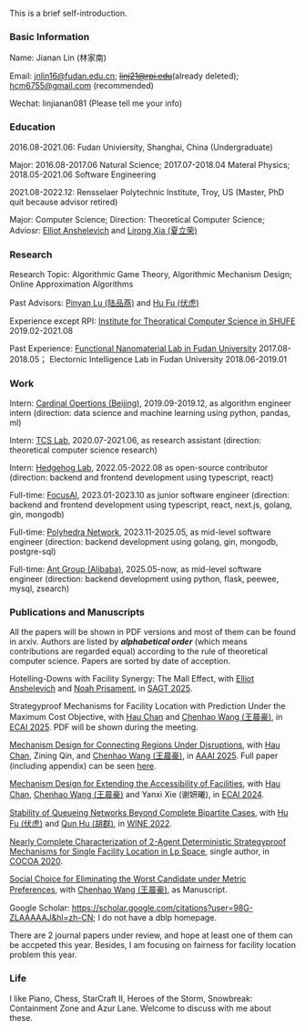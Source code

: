 This is a brief self-introduction.

### Basic Information

Name: Jianan Lin (林家南)

Email: jnlin16@fudan.edu.cn; <del>linj21@rpi.edu</del>(already deleted); hcm6755@gmail.com (recommended)

Wechat: linjianan081 (Please tell me your info)

### Education

2016.08-2021.06: Fudan Univiersity, Shanghai, China (Undergraduate)

Major: 2016.08-2017.06 Natural Science; 2017.07-2018.04 Materal Physics; 2018.05-2021.06 Software Engineering

2021.08-2022.12: Rensselaer Polytechnic Institute, Troy, US (Master, PhD quit because advisor retired)

Major: Computer Science; Direction: Theoretical Computer Science; Adviosr: [Elliot Anshelevich](https://www.cs.rpi.edu/~eanshel/) and [Lirong Xia (夏立荣)](https://www.cs.rpi.edu/~xial/)

### Research

Research Topic: Algorithmic Game Theory, Algorithmic Mechanism Design; Online Approximation Algorithms

Past Advisors: [Pinyan Lu (陆品燕)](http://itcs.shufe.edu.cn/pinyan/) and [Hu Fu (伏虎)](https://www.fuhuthu.com/)

Experience except RPI: [Institute for Theoratical Computer Science in SHUFE](http://itcs.shufe.edu.cn/) 2019.02-2021.08

Past Experience: [Functional Nanomaterial Lab in Fudan University](http://ms.fudan.edu.cn/fxs/index.html) 2017.08-2018.05；
Electornic Intelligence Lab in Fudan University 2018.06-2019.01

### Work

Intern: [Cardinal Opertions (Beijing)](https://www.shanshu.ai/), 2019.09-2019.12, as algorithm engineer intern (direction: data science and machine learning using python, pandas, ml)

Intern: [TCS Lab](https://www.tcs-lab.com), 2020.07-2021.06, as research assistant (direction: theoretical computer science research)

Intern: [Hedgehog Lab](https://hlab.app), 2022.05-2022.08 as open-source contributor (direction: backend and frontend development using typescript, react)

Full-time: [FocusAI](https://focusai.com), 2023.01-2023.10 as junior software engineer (direction: backend and frontend development using typescript, react, next.js, golang, gin, mongodb)

Full-time: [Polyhedra Network](https://polyhedra.network/), 2023.11-2025.05, as mid-level software engineer (direction: backend development using golang, gin, mongodb, postgre-sql)

Full-time: [Ant Group (Alibaba)](https://www.antgroup.com/), 2025.05-now, as mid-level software engineer (direction: backend development using python, flask, peewee, mysql, zsearch)

### Publications and Manuscripts

All the papers will be shown in PDF versions and most of them can be found in arxiv. Authors are listed by ***alphabetical order*** (which means contributions are regarded equal) according to the rule of theoretical computer science. Papers are sorted by date of acception.

Hotelling-Downs with Facility Synergy: The Mall Effect, with [Elliot Anshelevich](https://sites.google.com/view/elliot-anshelevich) and [Noah Prisament](https://noahprisament.com/), in [SAGT 2025](https://www.bath.ac.uk/events/the-international-symposium-on-algorithmic-game-theory-sagt-2025/).

Strategyproof Mechanisms for Facility Location with Prediction Under the Maximum Cost Objective, with  [Hau Chan](http://cse.unl.edu/~hchan/) and [Chenhao Wang (王晨豪)](https://chenhwang4.github.io/homepage), in [ECAI 2025](https://ecai2025.org/). PDF will be shown during the meeting.

[Mechanism Design for Connecting Regions Under Disruptions](https://ojs.aaai.org/index.php/AAAI/article/view/33496), with [Hau Chan](http://cse.unl.edu/~hchan/), Zining Qin, and [Chenhao Wang (王晨豪)](https://chenhwang4.github.io/homepage), in [AAAI 2025](https://aaai.org/conference/aaai/aaai-25/). Full paper (including appendix) can be seen [here](./publications/AAAI__MD_for_Obstacle_Full_Paper_Version).

[Mechanism Design for Extending the Accessibility of Facilities](https://arxiv.org/abs/2409.08993), with [Hau Chan](http://cse.unl.edu/~hchan/), [Chenhao Wang (王晨豪)](https://chenhwang4.github.io/homepage) and Yanxi Xie (谢妍曦), in [ECAI 2024](https://www.ecai2024.eu/).

[Stability of Queueing Networks Beyond Complete Bipartite Cases](https://arxiv.org/abs/2210.07632), with [Hu Fu (伏虎)](https://www.fuhuthu.com/) and [Qun Hu (胡群)](https://itcs.sufe.edu.cn/54/3b/c10501a152635/page.htm), in [WINE 2022](https://www.cs.rpi.edu/wine2022/).

[Nearly Complete Characterization of 2-Agent Deterministic Strategyproof Mechanisms for Single Facility Location in Lp Space](https://arxiv.org/abs/2011.13133), single author, in [COCOA 2020](https://theory.utdallas.edu/COCOA2020/).

[Social Choice for Eliminating the Worst Candidate under Metric Preferences](https://github.com/LinJianan/A-Manuscript-of-Social-Choice), with [Chenhao Wang (王晨豪)](https://chenhwang4.github.io/homepage), as Manuscript.
<!-- (covered by Nisarg Shah's work in FOCS 2020) -->

Google Scholar: https://scholar.google.com/citations?user=98G-ZLAAAAAJ&hl=zh-CN; I do not have a dblp homepage.

There are 2 journal papers under review, and hope at least one of them can be accpeted this year. Besides, I am focusing on fairness for facility location problem this year.

### Life

I like Piano, Chess, StarCraft II, Heroes of the Storm, Snowbreak: Containment Zone and Azur Lane. Welcome to discuss with me about these.
